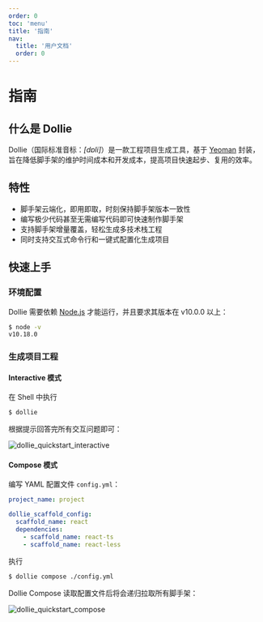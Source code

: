 ```yaml
---
order: 0
toc: 'menu'
title: '指南'
nav:
  title: '用户文档'
  order: 0
---
```


# 指南

## 什么是 Dollie

Dollie（国际标准音标：*[dɒli]*）是一款工程项目生成工具，基于 [Yeoman](https://yeoman.io/) 封装，旨在降低脚手架的维护时间成本和开发成本，提高项目快速起步、复用的效率。

## 特性

- 脚手架云端化，即用即取，时刻保持脚手架版本一致性
- 编写极少代码甚至无需编写代码即可快速制作脚手架
- 支持脚手架增量覆盖，轻松生成多技术栈工程
- 同时支持交互式命令行和一键式配置化生成项目

## 快速上手

### 环境配置

Dollie 需要依赖 [Node.js](https://nodejs.org/en/download/) 才能运行，并且要求其版本在 v10.0.0 以上：

```bash
$ node -v
v10.18.0
```

### 生成项目工程

#### Interactive 模式

在 Shell 中执行

```bash
$ dollie
```

根据提示回答完所有交互问题即可：

![dollie_quickstart_interactive](/public/images/dollie_quickstart_interactive.gif)

#### Compose 模式

编写 YAML 配置文件 `config.yml`：

```yml
project_name: project

dollie_scaffold_config:
  scaffold_name: react
  dependencies:
    - scaffold_name: react-ts
    - scaffold_name: react-less
```

执行

```bash
$ dollie compose ./config.yml
```

Dollie Compose 读取配置文件后将会递归拉取所有脚手架：

![dollie_quickstart_compose](/public/images/dollie_quickstart_compose.gif)
